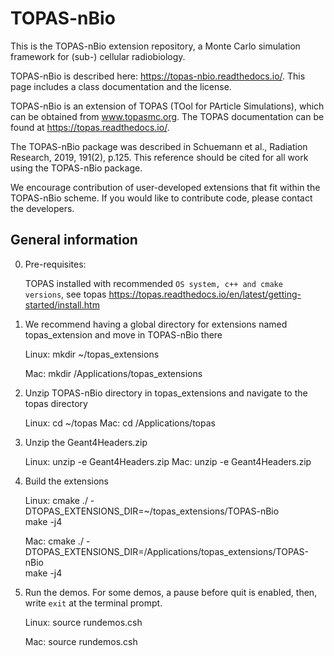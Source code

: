 # TOPAS-nBio
This is the TOPAS-nBio extension repository, a Monte Carlo simulation framework for (sub-) cellular radiobiology.

TOPAS-nBio is described here: https://topas-nbio.readthedocs.io/. 
This page includes a class documentation and the license.

TOPAS-nBio is an extension of TOPAS (TOol for PArticle Simulations), which can be obtained from www.topasmc.org. The TOPAS documentation can be found at https://topas.readthedocs.io/. 

The TOPAS-nBio package was described in Schuemann et al., Radiation Research, 2019, 191(2), p.125. This reference should be cited for all work using the TOPAS-nBio package.

We encourage contribution of user-developed extensions that fit within the TOPAS-nBio scheme. If you would like to contribute code, please contact the developers.


## General information

0) Pre-requisites:

   TOPAS installed with recommended `OS system, c++ and cmake versions`, see 
   topas https://topas.readthedocs.io/en/latest/getting-started/install.htm

1) We recommend having a global directory for extensions named topas_extension and move in TOPAS-nBio there 

   Linux:
        mkdir ~/topas_extensions

   Mac: 
        mkdir /Applications/topas_extensions

2) Unzip TOPAS-nBio directory in topas_extensions and navigate to the topas directory

   Linux:
        cd ~/topas
   Mac:
        cd /Applications/topas

3) Unzip the Geant4Headers.zip

   Linux:
        unzip -e Geant4Headers.zip
   Mac:
        unzip -e Geant4Headers.zip
        
4) Build the extensions

   Linux:
        cmake ./ -DTOPAS_EXTENSIONS_DIR=~/topas_extensions/TOPAS-nBio    
        make -j4
        
   Mac:
        cmake ./ -DTOPAS_EXTENSIONS_DIR=/Applications/topas_extensions/TOPAS-nBio    
        make -j4
 
5) Run the demos. For some demos, a pause before quit is enabled, then, write `exit` at the terminal prompt.

   Linux:
        source rundemos.csh

   Mac:
        source rundemos.csh

